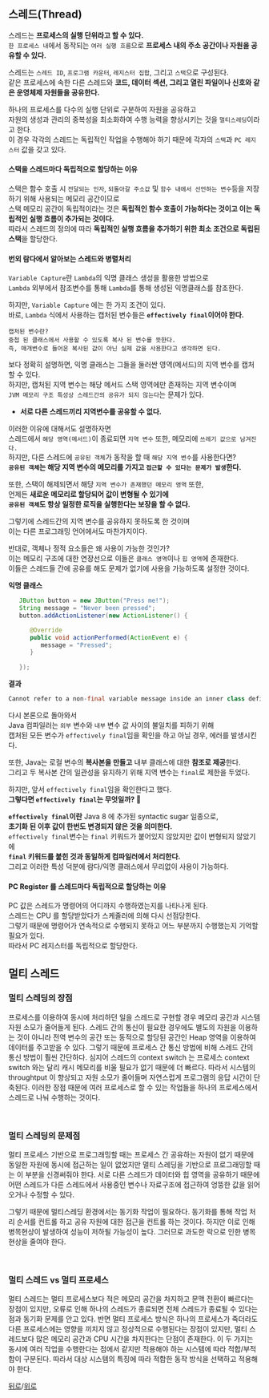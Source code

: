 ## 스레드(Thread)
     
스레드는 **프로세스의 실행 단위라고 할 수 있다.**          
`한 프로세스 내`에서 동작되는 `여러 실행 흐름`으로 **프로세스 내의 주소 공간이나 자원을 공유할 수 있다.**   
         
스레드는 `스레드 ID`, `프로그램 카운터`, `레지스터 집합`, 그리고 `스택`으로 구성된다.     
같은 프로세스에 속한 다른 스레드와 **코드, 데이터 섹션, 그리고 열린 파일이나 신호와 같은 운영체제 자원들을 공유한다.**   
         
하나의 프로세스를 다수의 실행 단위로 구분하여 자원을 공유하고        
자원의 생성과 관리의 중복성을 최소화하여 수행 능력을 향상시키는 것을 `멀티스레딩`이라고 한다.      
이 경우 각각의 스레드는 독립적인 작업을 수행해야 하기 때문에 각자의 `스택`과 `PC 레지스터` 값을 갖고 있다.
   
#### 스택을 스레드마다 독립적으로 할당하는 이유

스택은 함수 호출 시 `전달되는 인자`, `되돌아갈 주소값` 및 `함수 내에서 선언하는 변수`등을 저장하기 위해 사용되는 메모리 공간이므로       
스택 메모리 공간이 독립적이라는 것은 **독립적인 함수 호출이 가능하다는 것이고 이는 독립적인 실행 흐름이 추가되는 것이다.**       
따라서 스레드의 정의에 따라 **독립적인 실행 흐름을 추가하기 위한 최소 조건으로 독립된 스택**을 할당한다.     
   
#### 번외 람다에서 알아보는 스레드와 병렬처리       
`Variable Capture`란 `Lambda`의 익명 클래스 생성을 활용한 방법으로         
`Lambda` 외부에서 참조변수를 통해 `Lambda`를 통해 생성된 익명클래스를 참조한다.   
           
하지만, `Variable Capture` 에는 한 가지 조건이 있다.              
바로, `Lambda` 식에서 사용하는 캡처된 변수들은 **`effectively final`이어야 한다.**               
              
```
캡처된 변수란?        
중첩 된 클래스에서 사용할 수 있도록 복사 된 변수를 뜻한다.              
즉, 매개변수로 들어온 복사된 값이 아닌 실제 값을 사용한다고 생각하면 된다.         
```

보다 정확히 설명하면, 익명 클래스는 그들을 둘러싼 영역(메서드)의 지역 변수를 캡처할 수 있다.           
하지만, 캡처된 지역 변수는 해당 메서드 스택 영역에만 존재하는 지역 변수이며            
`JVM 메모리 구조 특성상 스레드간의 공유가 되지 않는다`는 문제가 있다.     
       
* **서로 다른 스레드끼리 지역변수를 공유할 수 없다.**    
                           
이러한 이유에 대해서도 설명하자면                    
스레드에서 `해당 영역(메서드)`이 종료되면 `지역 변수` 또한, 메모리에 `쓰레기 값으로 남겨진다.`               
하지만, 다른 스레드에 `공유된 객체`가 동작을 할 때 `해당 지역 변수`를 사용한다면?                                   
**`공유된 객체`는 해당 지역 변수의 메모리를 가지고 `접근할 수 있다는 문제가 발생`한다.**                  
              
또한, 스택이 해제되면서 해당 `지역 변수가 존재했던 메모리 영역` 또한,            
언제든 **새로운 메모리로 할당되어 값이 변형될 수 있기에**                      
**`공유된 객체`도 항상 일정한 로직을 실행한다는 보장을 할 수 없다.**                 
                  
그렇기에 스레드간의 지역 변수를 공유하지 못하도록 한 것이며       
이는 다른 프로그래밍 언어에서도 마찬가지이다.      
     
반대로, 객체나 정적 요소들은 왜 사용이 가능한 것인가?        
이는 메모리 구조에 대한 연장선으로 이들은 `클래스 영역`이나 `힙 영역`에 존재한다.     
이들은 스레드들 간에 공유를 해도 문제가 없기에 사용을 가능하도록 설정한 것이다.    
   
**익명 클래스**
```java
   JButton button = new JButton("Press me!");
   String message = "Never been pressed";
   button.addActionListener(new ActionListener() {

      @Override
      public void actionPerformed(ActionEvent e) {
         message = "Pressed";
      }
          
   });
```
**결과**    
```java
Cannot refer to a non-final variable message inside an inner class defined in a different method
```  
   
다시 본론으로 돌아와서        
Java 컴파일러는 `외부` 변수와 `내부` 변수 값 사이의 불일치를 피하기 위해      
캡처된 모든 변수가 `effectively final`임을 확인을 하고 아닐 경우, 에러를 발생시킨다.                 
                          
또한, Java는 로컬 변수의 **복사본을 만들고** 내부 클래스에 대한 **참조로 제공**한다.          
그리고 두 복사본 간의 일관성을 유지하기 위해 지역 변수는 `final`로 제한을 두었다.             

하지만, 앞서 `effectively final`임을 확인한다고 했다.      
**그렇다면 `effectively final`는 무엇일까? 🤔**   
              
**`effectively final`이란** Java 8 에 추가된 syntactic sugar 일종으로,     
**초기화 된 이후 값이 한번도 변경되지 않은 것을 의미한다.**                       
`effectively final`변수는 `final` 키워드가 붙어있지 않았지만 값이 변형되지 않았기에    
**`final` 키워드를 붙힌 것과 동일하게 컴파일러에서 처리한다.**           
그리고 이러한 특성 덕분에 람다/익명 클래스에서 무리없이 사용이 가능하다.  

      
#### PC Register 를 스레드마다 독립적으로 할당하는 이유
   
PC 값은 스레드가 명령어의 어디까지 수행하였는지를 나타나게 된다.      
스레드는 CPU 를 할당받았다가 스케줄러에 의해 다시 선점당한다.      
그렇기 때문에 명령어가 연속적으로 수행되지 못하고 어느 부분까지 수행했는지 기억할 필요가 있다.      
따라서 PC 레지스터를 독립적으로 할당한다.     
       
## 멀티 스레드  
### 멀티 스레딩의 장점

프로세스를 이용하여 동시에 처리하던 일을 스레드로 구현할 경우 메모리 공간과 시스템 자원 소모가 줄어들게 된다. 스레드 간의 통신이 필요한 경우에도 별도의 자원을 이용하는 것이 아니라 전역 변수의 공간 또는 동적으로 할당된 공간인 Heap 영역을 이용하여 데이터를 주고받을 수 있다. 그렇기 때문에 프로세스 간 통신 방법에 비해 스레드 간의 통신 방법이 훨씬 간단하다. 심지어 스레드의 context switch 는 프로세스 context switch 와는 달리 캐시 메모리를 비울 필요가 없기 때문에 더 빠르다. 따라서 시스템의 throughtput 이 향상되고 자원 소모가 줄어들며 자연스럽게 프로그램의 응답 시간이 단축된다. 이러한 장점 때문에 여러 프로세스로 할 수 있는 작업들을 하나의 프로세스에서 스레드로 나눠 수행하는 것이다.

</br>

### 멀티 스레딩의 문제점

멀티 프로세스 기반으로 프로그래밍할 때는 프로세스 간 공유하는 자원이 없기 때문에 동일한 자원에 동시에 접근하는 일이 없었지만 멀티 스레딩을 기반으로 프로그래밍할 때는 이 부분을 신경써줘야 한다. 서로 다른 스레드가 데이터와 힙 영역을 공유하기 때문에 어떤 스레드가 다른 스레드에서 사용중인 변수나 자료구조에 접근하여 엉뚱한 값을 읽어오거나 수정할 수 있다.

그렇기 때문에 멀티스레딩 환경에서는 동기화 작업이 필요하다. 동기화를 통해 작업 처리 순서를 컨트롤 하고 공유 자원에 대한 접근을 컨트롤 하는 것이다. 하지만 이로 인해 병목현상이 발생하여 성능이 저하될 가능성이 높다. 그러므로 과도한 락으로 인한 병목현상을 줄여야 한다.

</br>

### 멀티 스레드 vs 멀티 프로세스

멀티 스레드는 멀티 프로세스보다 적은 메모리 공간을 차지하고 문맥 전환이 빠르다는 장점이 있지만, 오류로 인해 하나의 스레드가 종료되면 전체 스레드가 종료될 수 있다는 점과 동기화 문제를 안고 있다. 반면 멀티 프로세스 방식은 하나의 프로세스가 죽더라도 다른 프로세스에는 영향을 끼치지 않고 정상적으로 수행된다는 장점이 있지만, 멀티 스레드보다 많은 메모리 공간과 CPU 시간을 차지한다는 단점이 존재한다. 이 두 가지는 동시에 여러 작업을 수행한다는 점에서 같지만 적용해야 하는 시스템에 따라 적합/부적합이 구분된다. 따라서 대상 시스템의 특징에 따라 적합한 동작 방식을 선택하고 적용해야 한다.

[뒤로](https://github.com/JaeYeopHan/for_beginner)/[위로](#part-1-4-운영체제)

</br>
